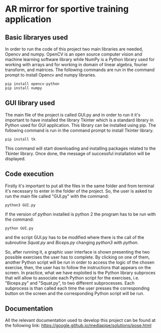 # AR mirror for sportive training application

## Basic libraryes used

In order to run the code of this project two main libraries are needed, Opencv and numpy. OpenCV is an open source computer vision and machine learning software library while NumPy is a Python library used for working with arrays and for working in domain of linear algebra, fourier transform, and matrices.
The following commands are run in the command prompt to install Opencv and numpy libraries.

```
pip install opencv-python
pip install numpy
```

## GUI library used

The main file of the project is called GUI.py and in order to run it it's important to have installed the library Tkinter which is a standard library in Python used for GUI application. 
This library can be installed using pip. 
The following command is run in the command prompt to install Tkinter library.

```
pip install tk
```

This command will start downloading and installing packages related to the Tkinter library. Once done, the message of successful installation will be displayed.

## Code execution

Firstly it's important to put all the files in the same folder and from terminal it's necessary to enter in the folder of the project.
So, the user is asked to run the main file called "GUI.py" with the command:

```
python3 GUI.py
```

If the version of python installed is python 2 the program has to be run with the command:

```
python GUI.py
```
and the script GUI.py has to be modified where there is the call of the subroutine _Squat.py_ and _Biceps.py_ changing _python3_ with _python_.

So, after running it, a graphic user interface is shown presenting the two possible exercises the user has to complete. By clicking on one of them, another Python script will be run in order to access the logic of the chosen exercise, then, the user has to follow the instructions that appears on the screen. In practice, what we have exploited is the Python library subproces that will allow to associate each Python script for the exercises, i.e. "Biceps.py" and "Squat.py", to two different subprocesses. Each subprocess is than called each time the user presses the corresponding button on the screen and the corresponding Python script will be run.

## Documentation

All the relevant documentation used to develop this project can be found at the following link:  https://google.github.io/mediapipe/solutions/pose.html